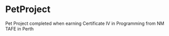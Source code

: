 # PetProject
Pet Project completed when earning Certificate IV in Programming from NM TAFE in Perth
